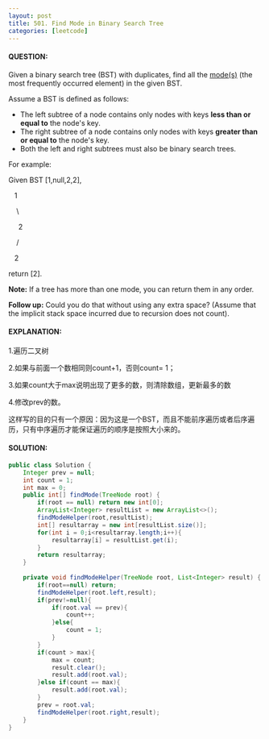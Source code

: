 ```yaml
---
layout: post
title: 501. Find Mode in Binary Search Tree
categories: [leetcode]
---
```


#### QUESTION:

Given a binary search tree (BST) with duplicates, find all the [mode(s)](https://en.wikipedia.org/wiki/Mode_(statistics)) (the most frequently occurred element) in the given BST.

Assume a BST is defined as follows:

- The left subtree of a node contains only nodes with keys **less than or equal to** the node's key.
- The right subtree of a node contains only nodes with keys **greater than or equal to** the node's key.
- Both the left and right subtrees must also be binary search trees.

For example:

Given BST [1,null,2,2],

   1

    \

     2

    /

   2

return [2].

**Note:** If a tree has more than one mode, you can return them in any order.

**Follow up:** Could you do that without using any extra space? (Assume that the implicit stack space incurred due to recursion does not count).

#### EXPLANATION:

1.遍历二叉树

2.如果与前面一个数相同则count+1，否则count= 1；

3.如果count大于max说明出现了更多的数，则清除数组，更新最多的数

4.修改prev的数。



这样写的目的只有一个原因：因为这是一个BST，而且不能前序遍历或者后序遍历，只有中序遍历才能保证遍历的顺序是按照大小来的。

#### SOLUTION:

```java
public class Solution {
    Integer prev = null;
    int count = 1;
    int max = 0;
    public int[] findMode(TreeNode root) {
        if(root == null) return new int[0];
        ArrayList<Integer> resultList = new ArrayList<>();
        findModeHelper(root,resultList);
        int[] resultarray = new int[resultList.size()];
        for(int i = 0;i<resultarray.length;i++){
            resultarray[i] = resultList.get(i);
        }
        return resultarray;
    }
    
    private void findModeHelper(TreeNode root, List<Integer> result) {
        if(root==null) return;
        findModeHelper(root.left,result);
        if(prev!=null){
            if(root.val == prev){
                count++;
            }else{
                count = 1;
            }
        }
        if(count > max){
            max = count;
            result.clear();
            result.add(root.val);
        }else if(count == max){
            result.add(root.val);
        }
        prev = root.val;
        findModeHelper(root.right,result);
    }
}
```


